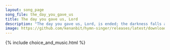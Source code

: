 ```yaml
---
layout: song_page
song_file: the_day_you_gave_us
title: The day you gave us, Lord
description: "The day you gave us, Lord, is ended; the darkness falls at your request. To you our morning hymns ascended; your praise shall sanctify our rest.  We t... christian 4part acapella 4verse musicbyother textbyother evening"
image: https://github.com/kenanbit/hymn-singer/releases/latest/download/the_day_you_gave_us-trad.png
---
```


{% include choice_and_music.html %}